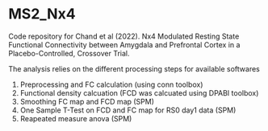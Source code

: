 # MS2_Nx4
Code repository for Chand et al (2022). Nx4 Modulated Resting State Functional Connectivity between Amygdala and Prefrontal Cortex in a Placebo-Controlled, Crossover Trial.


The analysis relies on the different processing steps for available softwares 

1) Preprocessing and FC calculation (using conn toolbox)
2) Functional density calcuation (FCD was calcuated using DPABI toolbox)
3) Smoothing FC map and FCD map (SPM)
4) One Sample T-Test on FCD and FC map for RS0 day1 data (SPM)
5) Reapeated measure anova (SPM) 




